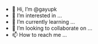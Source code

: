 - 👋 Hi, I’m @gayupk
- 👀 I’m interested in ...
- 🌱 I’m currently learning ...
- 💞️ I’m looking to collaborate on ...
- 📫 How to reach me ...

<!---
gayupk/gayupk is a ✨ special ✨ repository because its `README.md` (this file) appears on your GitHub profile.
You can click the Preview link to take a look at your changes.
--->
